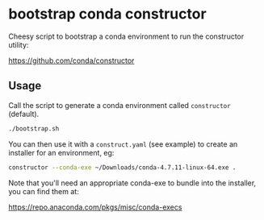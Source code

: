 # bootstrap conda constructor

Cheesy script to bootstrap a conda environment to run the constructor utility:

https://github.com/conda/constructor

## Usage

Call the script to generate a conda environment called `constructor` (default).

```bash
./bootstrap.sh
```

You can then use it with a `construct.yaml` (see example) to create an installer
for an environment, eg:

```bash
constructor --conda-exe ~/Downloads/conda-4.7.11-linux-64.exe .
```

Note that you'll need an appropriate conda-exe to bundle into the installer, you
can find them at:

https://repo.anaconda.com/pkgs/misc/conda-execs
